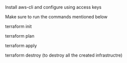 Install aws-cli and configure using access keys

Make sure to run the commands mentioned below                 



terraform init

terraform plan

terraform apply  


terraform destroy (to destroy all the created infrastructre)


